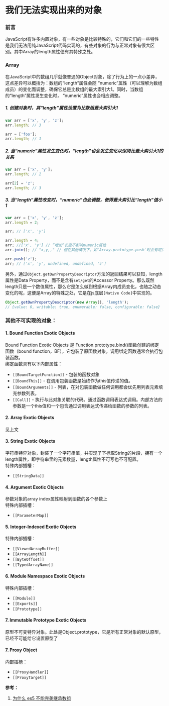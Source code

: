 # 我们无法实现出来的对象

### 前言
JavaScript有许多内置对象，有一些对象是比较特殊的，它们和它们的一些特性是我们无法用纯JavaScript代码实现的，有些对象的行为与正常对象有很大区别。其中Array的length属性便有其特殊之处。  

### Array
在JavaScript中的数组几乎就像普通的Object对象，除了行为上的一点小差异，这点差异可以概括为：数组的“length”属性会随 “numeric”属性（可以理解为数组成员）的变化而调整，确保它总是比数组的最大索引大1。同时，当数组的“length”属性发生变化时， “numeric”属性也会相应调整。 

##### 1. 创建对象时，其“length”属性设置为比数组最大索引大1
```javascript
var arr = ['x', 'y', 'z'];
arr.length; // 3

arr = ['foo'];
arr.length; // 1
```
##### 2. 当“numeric”属性发生变化时，“length”也会发生变化以保持比最大索引大1的关系
```javascript
var arr = ['x', 'y'];
arr.length; // 2

arr[2] = 'z';
arr.length; // 3
```
##### 3. 当“length”属性改变时，“numeric”也会调整，使得最大索引比“length”值小1
```javascript
var arr = ['x', 'y', 'z'];
arr.length = 2;

arr; // ['x', 'y']

arr.length = 4;
arr; //['x', 'y'] // “增加”长度不影响numeric属性
arr.join(); // "x,y,," // 但在其他情况下，如`Array.prototype.push`时会有可见的不同

arr.push('z');
arr; // ['x', 'y', undefined, undefined, 'z']
```
另外，通过`Object.getOwnPropertyDescriptor`方法的返回结果可以获知，length属性是Data Property，而不是含有`set/get`的Accessor Property。那么既然length只是一个数值属性，那么它是怎么做到根据Array内成员变化，也随之动态变化的呢，这便是Array的特殊之处，它是在js底层`[Native Code]`中实现的。 
```javascript
Object.getOwnPropertyDescriptor(new Array(), 'length');
// {value: 0, writable: true, enumerable: false, configurable: false}
``` 

### 其他不可实现的对象：
#### 1. Bound Function Exotic Objects
Bound Function Exotic Objects 是 Function.prototype.bind()函数创建的绑定函数（bound function，BF），它包装了原函数对象。调用绑定函数通常会执行包装函数。  
绑定函数具有以下内部属性：
* `[[BoundTargetFunction]]` - 包装的函数对象
* `[[BoundThis]]` - 在调用包装函数是始终作为this值传递的值。
* `[[BoundArguments]]` - 列表，在对包装函数做任何调用都会优先用列表元素填充参数列表。
* `[[Call]]` - 执行与此对象关联的代码。通过函数调用表达式调用。内部方法的参数是一个this值和一个包含通过调用表达式传递给函数的参数的列表。

#### 2. Array Exotic Objects
见上文

#### 3. String Exotic Objects
字符串特异对象，封装了一个字符串值，并实现了下标取String的片段，拥有一个length属性，即字符串里的元素数量，length属性不可写也不可配置。  
特殊内部插槽：
* `[[StringData]]`

#### 4. Argument Exotic Objects
参数对象的array index属性映射到函数的各个参数上  
特殊内部插槽：
* `[[ParameterMap]]`
#### 5. Integer-Indexed Exotic Objects
特殊内部插槽：
* `[[ViewedArrayBuffer]]`
* `[[ArrayLength]]`
* `[[ByteOffset]]`
* `[[TypedArrayName]]`
#### 6. Module Namespace Exotic Objects
特殊内部插槽：
* `[[Module]]`
* `[[Exports]]`
* `[[Prototype]]`
#### 7. Immutable Prototype Exotic Objects
原型不可变特异对象。此处是Object.prototype，它是所有正常对象的默认原型，已经不可能给它设置原型了

#### 7. Proxy Object
内部插槽：
* `[[ProxyHandler]]`
* `[[ProxyTarget]]`



**参考：**
1. [为什么 es5 不能完美继承数组](https://github.com/wengjq/Blog/issues/22)
